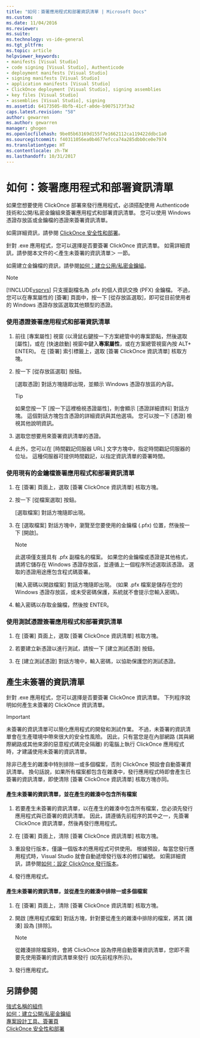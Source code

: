 ```yaml
---
title: "如何：簽署應用程式和部署資訊清單 | Microsoft Docs"
ms.custom: 
ms.date: 11/04/2016
ms.reviewer: 
ms.suite: 
ms.technology: vs-ide-general
ms.tgt_pltfrm: 
ms.topic: article
helpviewer_keywords:
- manifests [Visual Studio]
- code signing [Visual Studio], Authenticode
- deployment manifests [Visual Studio]
- signing manifests [Visual Studio]
- application manifests [Visual Studio]
- ClickOnce deployment [Visual Studio], signing assemblies
- key files [Visual Studio]
- assemblies [Visual Studio], signing
ms.assetid: 64173505-8bfb-41cf-a0de-b9075173f3a2
caps.latest.revision: "58"
author: gewarren
ms.author: gewarren
manager: ghogen
ms.openlocfilehash: 9be05b63169d155f7e1662112ca119422ddbc1a0
ms.sourcegitcommit: f40311056ea0b4677efcca74a285dbb0ce0e7974
ms.translationtype: HT
ms.contentlocale: zh-TW
ms.lasthandoff: 10/31/2017
---
```

# <a name="how-to-sign-application-and-deployment-manifests"></a>如何：簽署應用程式和部署資訊清單
如果您想要使用 ClickOnce 部署來發行應用程式，必須搭配使用 Authenticode 技術和公開/私密金鑰組來簽署應用程式和部署資訊清單。 您可以使用 Windows 憑證存放區或金鑰檔的憑證來簽署資訊清單。  
  
 如需詳細資訊，請參閱 [ClickOnce 安全性和部署](../deployment/clickonce-security-and-deployment.md)。  
  
 針對 .exe 應用程式，您可以選擇是否要簽署 ClickOnce 資訊清單。 如需詳細資訊，請參閱本文件的＜產生未簽署的資訊清單＞ 一節。  
  
 如需建立金鑰檔的資訊，請參閱[如何：建立公用/私密金鑰組](/dotnet/framework/app-domains/how-to-create-a-public-private-key-pair)。  
  
> [!NOTE]
>  [!INCLUDE[vsprvs](../code-quality/includes/vsprvs_md.md)] 只支援副檔名為 .pfx 的個人資訊交換 (PFX) 金鑰檔。 不過，您可以在專案屬性的 [簽署] 頁面中，按一下 [從存放區選取]，即可從目前使用者的 Windows 憑證存放區選取其他類型的憑證。  
  
### <a name="to-sign-application-and-deployment-manifests-using-a-certificate"></a>使用憑證簽署應用程式和部署資訊清單  
  
1.  前往 [專案屬性] 視窗 (以滑鼠右鍵按一下方案總管中的專案節點，然後選取 [屬性]，或在 [快速啟動] 視窗中鍵入**專案屬性**，或在方案總管視窗內按 ALT+ ENTER)。 在 [簽署] 索引標籤上，選取 [簽署 ClickOnce 資訊清單] 核取方塊。  
  
2.  按一下 [從存放區選取] 按鈕。  
  
     [選取憑證] 對話方塊隨即出現，並顯示 Windows 憑證存放區的內容。  
  
    > [!TIP]
    >  如果您按一下 [按一下這裡檢視憑證屬性]，則會顯示 [憑證詳細資料] 對話方塊。 這個對話方塊包含憑證的詳細資訊與其他選項。 您可以按一下 [憑證] 檢視其他說明資訊。  
  
3.  選取您想要用來簽署資訊清單的憑證。  
  
4.  此外，您可以在 [時間戳記伺服器 URL] 文字方塊中，指定時間戳記伺服器的位址。 這種伺服器可提供時間戳記，以指定資訊清單的簽署時間。  
  
### <a name="to-sign-application-and-deployment-manifests-using-an-existing-key-file"></a>使用現有的金鑰檔簽署應用程式和部署資訊清單  
  
1.  在 [簽署] 頁面上，選取 [簽署 ClickOnce 資訊清單] 核取方塊。  
  
2.  按一下 [從檔案選取] 按鈕。  
  
     [選取檔案] 對話方塊隨即出現。  
  
3.  在 [選取檔案] 對話方塊中，瀏覽至您要使用的金鑰檔 (.pfx) 位置，然後按一下 [開啟]。  
  
    > [!NOTE]
    >  此選項僅支援具有 .pfx 副檔名的檔案。 如果您的金鑰檔或憑證是其他格式，請將它儲存在 Windows 憑證存放區，並遵循上一個程序所述選取該憑證。 選取的憑證用途應包含程式碼簽署。  
  
     [輸入密碼以開啟檔案] 對話方塊隨即出現。 (如果 .pfx 檔案是儲存在您的 Windows 憑證存放區，或未受密碼保護，系統就不會提示您輸入密碼)。  
  
4.  輸入密碼以存取金鑰檔，然後按 ENTER。  
  
### <a name="to-sign-application-and-deployment-manifests-using-a-test-certificate"></a>使用測試憑證簽署應用程式和部署資訊清單  
  
1.  在 [簽署] 頁面上，選取 [簽署 ClickOnce 資訊清單] 核取方塊。  
  
2.  若要建立新憑證以進行測試，請按一下 [建立測試憑證] 按鈕。  
  
3.  在 [建立測試憑證] 對話方塊中，輸入密碼，以協助保護您的測試憑證。  
  
## <a name="generating-unsigned-manifests"></a>產生未簽署的資訊清單  
 針對 .exe 應用程式，您可以選擇是否要簽署 ClickOnce 資訊清單。 下列程序說明如何產生未簽署的 ClickOnce 資訊清單。  
  
> [!IMPORTANT]
>  未簽署的資訊清單可以簡化應用程式的開發和測試作業。 不過，未簽署的資訊清單會在生產環境中帶來很大的安全性風險。 因此，只有當您是在內部網路 (其與網際網路或其他來源的惡意程式碼完全隔離) 的電腦上執行 ClickOnce 應用程式時，才建議使用未簽署的資訊清單。  
  
 除非已產生的雜湊中特別排除一或多個檔案，否則 ClickOnce 預設會自動簽署資訊清單。 換句話說，如果所有檔案都包含在雜湊中，發行應用程式時即會產生已簽署的資訊清單，即使清除 [簽署 ClickOnce 資訊清單] 核取方塊亦同。  
  
#### <a name="to-generate-unsigned-manifests-and-include-all-files-in-the-generated-hash"></a>產生未簽署的資訊清單，並在產生的雜湊中包含所有檔案  
  
1.  若要產生未簽署的資訊清單，以在產生的雜湊中包含所有檔案，您必須先發行應用程式與已簽署的資訊清單。 因此，請遵循先前程序的其中之一，先簽署 ClickOnce 資訊清單，然後再發行應用程式。  
  
2.  在 [簽署] 頁面上，清除 [簽署 ClickOnce 資訊清單] 核取方塊。  
  
3.  重設發行版本，僅讓一個版本的應用程式可供使用。 根據預設，每當您發行應用程式時，Visual Studio 就會自動遞增發行版本的修訂編號。 如需詳細資訊，請參閱[如何：設定 ClickOnce 發行版本](../deployment/how-to-set-the-clickonce-publish-version.md)。  
  
4.  發行應用程式。  
  
#### <a name="to-generate-unsigned-manifests-and-exclude-one-or-more-files-from-the-generated-hash"></a>產生未簽署的資訊清單，並從產生的雜湊中排除一或多個檔案  
  
1.  在 [簽署] 頁面上，清除 [簽署 ClickOnce 資訊清單] 核取方塊。  
  
2.  開啟 [應用程式檔案] 對話方塊，針對要從產生的雜湊中排除的檔案，將其 [雜湊] 設為 [排除]。  
  
    > [!NOTE]
    >  從雜湊排除檔案時，會將 ClickOnce 設為停用自動簽署資訊清單，您即不需要先使用簽署的資訊清單來發行 (如先前程序所示)。  
  
3.  發行應用程式。  
  
## <a name="see-also"></a>另請參閱  
 [強式名稱的組件](/dotnet/framework/app-domains/strong-named-assemblies)   
 [如何：建立公開/私密金鑰組](/dotnet/framework/app-domains/how-to-create-a-public-private-key-pair)   
 [專案設計工具、簽署頁](../ide/reference/signing-page-project-designer.md)   
 [ClickOnce 安全性和部署](../deployment/clickonce-security-and-deployment.md)